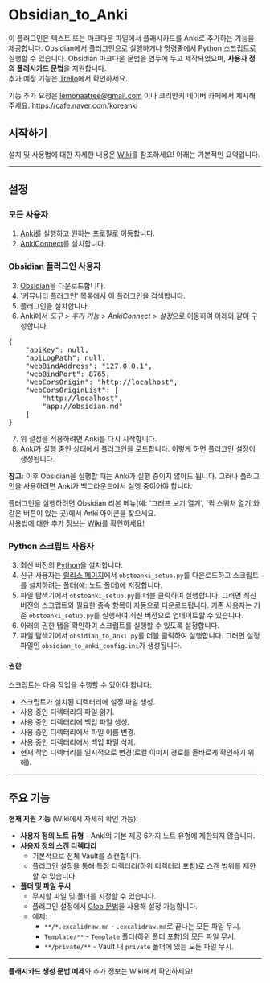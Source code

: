 # Obsidian_to_Anki  
이 플러그인은 텍스트 또는 마크다운 파일에서 플래시카드를 Anki로 추가하는 기능을 제공합니다. 
Obsidian에서 플러그인으로 실행하거나 명령줄에서 Python 스크립트로 실행할 수 있습니다. Obsidian 마크다운 문법을 염두에 두고 제작되었으며, **사용자 정의 플래시카드 문법**을 지원합니다.  
추가 예정 기능은 [Trello](https://trello.com/b/6MXEizGg/obsidiantoanki)에서 확인하세요.

기능 추가 요청은 lemonaatree@gmail.com 이나 코리안키 네이버 카페에서 제시해주세요.
https://cafe.naver.com/koreanki

## 시작하기  

설치 및 사용법에 대한 자세한 내용은 [Wiki](https://github.com/Pseudonium/Obsidian_to_Anki/wiki)를 참조하세요! 
아래는 기본적인 요약입니다.

---

## 설정  

### 모든 사용자  
1. [Anki](https://apps.ankiweb.net/)를 실행하고 원하는 프로필로 이동합니다.  
2. [AnkiConnect](https://git.foosoft.net/alex/anki-connect)를 설치합니다.  

### Obsidian 플러그인 사용자  
3. [Obsidian](https://obsidian.md/)을 다운로드합니다.  
4. '커뮤니티 플러그인' 목록에서 이 플러그인을 검색합니다.  
5. 플러그인을 설치합니다.  
6. Anki에서 *도구 > 추가 기능 > AnkiConnect > 설정*으로 이동하여 아래와 같이 구성합니다.  
<pre>
{
    "apiKey": null,
    "apiLogPath": null,
    "webBindAddress": "127.0.0.1",
    "webBindPort": 8765,
    "webCorsOrigin": "http://localhost",
    "webCorsOriginList": [
        "http://localhost",
        "app://obsidian.md"
    ]
}
</pre>  

7. 위 설정을 적용하려면 Anki를 다시 시작합니다.  
8. Anki가 실행 중인 상태에서 플러그인을 로드합니다. 이렇게 하면 플러그인 설정이 생성됩니다.  

**참고:** 이후 Obsidian을 실행할 때는 Anki가 실행 중이지 않아도 됩니다. 그러나 플러그인을 사용하려면 Anki가 백그라운드에서 실행 중이어야 합니다.  

플러그인을 실행하려면 Obsidian 리본 메뉴(예: '그래프 보기 열기', '퀵 스위처 열기'와 같은 버튼이 있는 곳)에서 Anki 아이콘을 찾으세요.  
사용법에 대한 추가 정보는 [Wiki](https://github.com/Pseudonium/Obsidian_to_Anki/wiki)를 확인하세요!  

### Python 스크립트 사용자  
3. 최신 버전의 [Python](https://www.python.org/downloads/)을 설치합니다.  
4. 신규 사용자는 [릴리스 페이지](https://github.com/Pseudonium/Obsidian_to_Anki/releases)에서 `obstoanki_setup.py`를 다운로드하고 스크립트를 설치하려는 폴더(예: 노트 폴더)에 저장합니다.  
5. 파일 탐색기에서 `obstoanki_setup.py`를 더블 클릭하여 실행합니다. 그러면 최신 버전의 스크립트와 필요한 종속 항목이 자동으로 다운로드됩니다. 기존 사용자는 기존 `obstoanki_setup.py`를 실행하여 최신 버전으로 업데이트할 수 있습니다.  
6. 아래의 권한 탭을 확인하여 스크립트를 실행할 수 있도록 설정합니다.  
7. 파일 탐색기에서 `obsidian_to_anki.py`를 더블 클릭하여 실행합니다. 그러면 설정 파일인 `obsidian_to_anki_config.ini`가 생성됩니다.  

#### 권한  
스크립트는 다음 작업을 수행할 수 있어야 합니다:  
* 스크립트가 설치된 디렉터리에 설정 파일 생성.  
* 사용 중인 디렉터리의 파일 읽기.  
* 사용 중인 디렉터리에 백업 파일 생성.  
* 사용 중인 디렉터리에서 파일 이름 변경.  
* 사용 중인 디렉터리에서 백업 파일 삭제.  
* 현재 작업 디렉터리를 일시적으로 변경(로컬 이미지 경로를 올바르게 확인하기 위해).  

---

## 주요 기능  

**현재 지원 기능** (Wiki에서 자세히 확인 가능):  
* **사용자 정의 노트 유형** - Anki의 기본 제공 6가지 노트 유형에 제한되지 않습니다.  
* **사용자 정의 스캔 디렉터리**  
  * 기본적으로 전체 Vault를 스캔합니다.  
  * 플러그인 설정을 통해 특정 디렉터리(하위 디렉터리 포함)로 스캔 범위를 제한할 수 있습니다.  
* **폴더 및 파일 무시**  
  * 무시할 파일 및 폴더를 지정할 수 있습니다.  
  * 플러그인 설정에서 [Glob 문법](https://en.wikipedia.org/wiki/Glob_(programming)#Syntax)을 사용해 설정 가능합니다.  
  * 예제:  
    * `**/*.excalidraw.md` - `.excalidraw.md`로 끝나는 모든 파일 무시.  
    * `Template/**` - `Template` 폴더(하위 폴더 포함)의 모든 파일 무시.  
    * `**/private/**` - Vault 내 `private` 폴더에 있는 모든 파일 무시.  

---  

**플래시카드 생성 문법 예제**와 추가 정보는 Wiki에서 확인하세요!  
